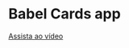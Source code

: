 # Babel Cards app
[Assista ao vídeo]([https://github.com/seu-usuario/seu-projeto](https://drive.google.com/file/d/1ZE1QVKFL8PI6ytBjF_cMxSqy_O8rgFnP/view?usp=drive_link)https://drive.google.com/file/d/1ZE1QVKFL8PI6ytBjF_cMxSqy_O8rgFnP/view?usp=drive_link)
